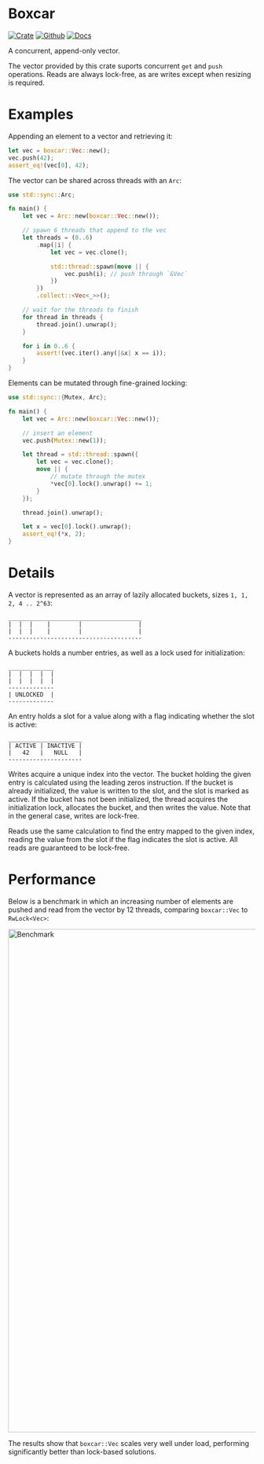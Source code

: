 # Boxcar

[![Crate](https://img.shields.io/crates/v/boxcar?style=for-the-badge)](https://crates.io/crates/boxcar)
[![Github](https://img.shields.io/badge/github-boxcar-success?style=for-the-badge)](https://github.com/ibraheemdev/boxcar)
[![Docs](https://img.shields.io/badge/docs.rs-0.1.0-4d76ae?style=for-the-badge)](https://docs.rs/boxcar)

A concurrent, append-only vector.

The vector provided by this crate suports concurrent `get` and `push` operations.
Reads are always lock-free, as are writes except when resizing is required.

# Examples

Appending an element to a vector and retrieving it:

```rust
let vec = boxcar::Vec::new();
vec.push(42);
assert_eq!(vec[0], 42);
```

The vector can be shared across threads with an `Arc`:

```rust
use std::sync::Arc;

fn main() {
    let vec = Arc::new(boxcar::Vec::new());

    // spawn 6 threads that append to the vec
    let threads = (0..6)
        .map(|i| {
            let vec = vec.clone();

            std::thread::spawn(move || {
                vec.push(i); // push through `&Vec`
            })
        })
        .collect::<Vec<_>>();

    // wait for the threads to finish
    for thread in threads {
        thread.join().unwrap();
    }

    for i in 0..6 {
        assert!(vec.iter().any(|&x| x == i));
    }
}
```

Elements can be mutated through fine-grained locking:

```rust
use std::sync::{Mutex, Arc};

fn main() {
    let vec = Arc::new(boxcar::Vec::new());

    // insert an element
    vec.push(Mutex::new(1));

    let thread = std::thread::spawn({
        let vec = vec.clone();
        move || {
            // mutate through the mutex
            *vec[0].lock().unwrap() += 1;
        }
    });

    thread.join().unwrap();

    let x = vec[0].lock().unwrap();
    assert_eq!(*x, 2);
}
```

# Details

A vector is represented as an array of lazily allocated buckets, sizes `1, 1, 2, 4 .. 2^63`:

```text
______________________________________
|  |  |    |        |                |
|  |  |    |        |                |
--------------------------------------
```

A buckets holds a number entries, as well as a lock used for initialization:

```text
_____________
|  |  |  |  |
|  |  |  |  |
-------------
| UNLOCKED  |
-------------
```

An entry holds a slot for a value along with a flag indicating whether the slot is active:

```text
_____________________
| ACTIVE | INACTIVE |
|   42   |   NULL   |
---------------------
```

Writes acquire a unique index into the vector. The bucket holding the given entry is calculated using the leading zeros instruction. If the bucket is already initialized, the value is written to the slot, and the slot is marked as active. If the bucket has not been initialized, the thread acquires the initialization lock, allocates the bucket, and then writes the value. Note that in the general case, writes are lock-free.

Reads use the same calculation to find the entry mapped to the given index, reading the value from the slot if the flag indicates the slot is active. All reads are guaranteed to be lock-free.

# Performance

Below is a benchmark in which an increasing number of elements are pushed and read from the vector by 12 threads, comparing `boxcar::Vec` to `RwLock<Vec>`:

<img width="1024" alt="Benchmark" src="https://user-images.githubusercontent.com/34988408/158077862-a2a58be5-cbf0-4a2f-bbc2-202a026678c2.png">

The results show that `boxcar::Vec` scales very well under load, performing significantly better than lock-based solutions.
